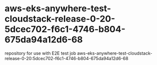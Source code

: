 # aws-eks-anywhere-test-cloudstack-release-0-20-5dcec702-f6c1-4746-b804-675da94a12d6-68
repository for use with E2E test job aws-eks-anywhere-test-cloudstack-release-0-20:5dcec702-f6c1-4746-b804-675da94a12d6-68
